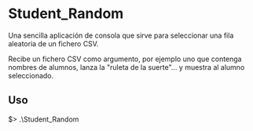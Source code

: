 # Student_Random

Una sencilla aplicación de consola que sirve para seleccionar una fila aleatoria de un fichero CSV.

Recibe un fichero CSV como argumento, por ejemplo uno que contenga nombres de alumnos, lanza la "ruleta de la suerte"... y muestra al alumno seleccionado.

## Uso
$> .\Student_Random <file>

